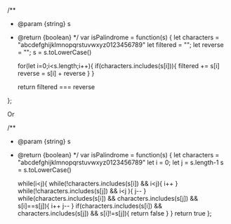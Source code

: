 /**
 * @param {string} s
 * @return {boolean}
 */
var isPalindrome = function(s) {
    let characters = "abcdefghijklmnopqrstuvwxyz0123456789"
    let filtered = "";
    let reverse = "";
    s = s.toLowerCase()

    for(let i=0;i<s.length;i++){
        if(characters.includes(s[i])){
            filtered += s[i]
            reverse = s[i] + reverse
        }
    }

    return filtered === reverse

    
};



Or




/**
 * @param {string} s
 * @return {boolean}
 */
var isPalindrome = function(s) {
    let characters = "abcdefghijklmnopqrstuvwxyz0123456789"
    let i = 0;
    let j = s.length-1
    s = s.toLowerCase()

    while(i<j){
        while(!characters.includes(s[i]) && i<j){
            i++
        }
        while(!characters.includes(s[j]) && i<j ){
            j--
        }
        while(characters.includes(s[i]) && characters.includes(s[j]) && s[i]==s[j]){
            i++
            j--
        }
        if(characters.includes(s[i]) && characters.includes(s[j]) && s[i]!=s[j]){
            return false
        }
    }
    return true
};

